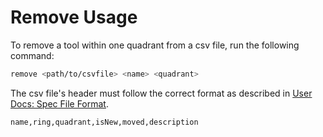# Remove Usage

To remove a tool within one quadrant from a csv file, run the following command:

```bash
remove <path/to/csvfile> <name> <quadrant>
```

The csv file's header must follow the correct format as described in [User Docs: Spec File Format](./spec_file_format.md).

```csv
name,ring,quadrant,isNew,moved,description
```